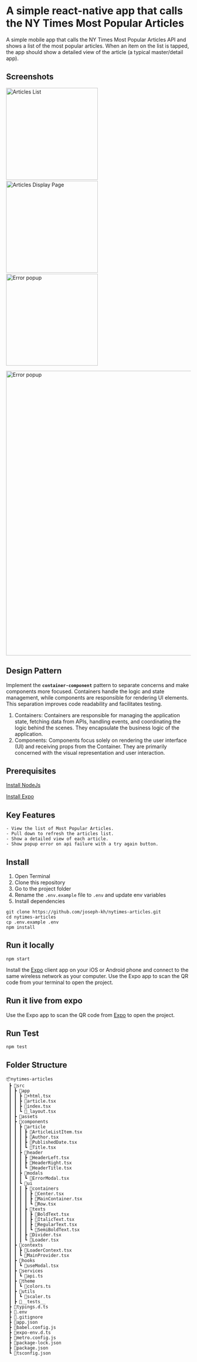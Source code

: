 # A simple react-native app that calls the NY Times Most Popular Articles

A simple mobile app that calls the NY Times Most Popular Articles API and shows a list of the most popular articles. When an item on the list is tapped, the app should show a detailed view of the article (a typical master/detail app).

## Screenshots

<img src="https://cdn.discordapp.com/attachments/1148605640856572054/1148605814190387291/Screenshot_1693906885.png" alt="Articles List" width="250px" height="" /> &nbsp; <img src="https://cdn.discordapp.com/attachments/1148605640856572054/1148605813649317888/Screenshot_1693906893.png" alt="Articles Display Page" width="250px" height="" /> &nbsp; <img src="https://cdn.discordapp.com/attachments/1148605640856572054/1148605814588837978/Screenshot_1693912144.png" alt="Error popup" width="250px" height="" />

<img src="https://cdn.discordapp.com/attachments/1148605640856572054/1148608102145458266/localhost_8081_.png" alt="Error popup" width="775px" height="" />

## Design Pattern

Implement the **`container-component`** pattern to separate concerns and make components more focused. Containers handle the logic and state management, while components are responsible for rendering UI elements. This separation improves code readability and facilitates testing.

1. Containers: Containers are responsible for managing the application state, fetching data from APIs, handling events, and coordinating the logic behind the scenes. They encapsulate the business logic of the application.
2. Components: Components focus solely on rendering the user interface (UI) and receiving props from the Container. They are primarily concerned with the visual representation and user interaction.

## Prerequisites

[Install NodeJs](https://nodejs.org/)

[Install Expo](https://docs.expo.io/)

## Key Features

```
- View the list of Most Popular Articles.
- Pull down to refresh the articles list.
- Show a detailed view of each article.
- Show popup error on api failure with a try again button.
```

## Install

1. Open Terminal
2. Clone this repository
3. Go to the project folder
4. Rename the `.env.example` file to `.env` and update env variables
5. Install dependencies

```
git clone https://github.com/joseph-kh/nytimes-articles.git
cd nytimes-articles
cp .env.example .env
npm install
```

## Run it locally

```
npm start
```

Install the [Expo](https://expo.io) client app on your iOS or Android phone and connect to the same wireless network as your computer. Use the Expo app to scan the QR code from your terminal to open the project.

## Run it live from expo

Use the Expo app to scan the QR code from [Expo](https://expo.dev/@joseph.kh/nytimes-articles?serviceType=classic&distribution=expo-go) to open the project.

## Run Test

```
npm test
```

## Folder Structure

```
📦nytimes-articles
 ┣ 📂src
 ┃ ┣ 📂app
 ┃ ┃ ┣ 📜+html.tsx
 ┃ ┃ ┣ 📜article.tsx
 ┃ ┃ ┣ 📜index.tsx
 ┃ ┃ ┗ 📜_layout.tsx
 ┃ ┣ 📂assets
 ┃ ┣ 📂components
 ┃ ┃ ┣ 📂article
 ┃ ┃ ┃ ┣ 📜ArticleListItem.tsx
 ┃ ┃ ┃ ┣ 📜Author.tsx
 ┃ ┃ ┃ ┣ 📜PublishedDate.tsx
 ┃ ┃ ┃ ┗ 📜Title.tsx
 ┃ ┃ ┣ 📂header
 ┃ ┃ ┃ ┣ 📜HeaderLeft.tsx
 ┃ ┃ ┃ ┣ 📜HeaderRight.tsx
 ┃ ┃ ┃ ┗ 📜HeaderTitle.tsx
 ┃ ┃ ┣ 📂modals
 ┃ ┃ ┃ ┗ 📜ErrorModal.tsx
 ┃ ┃ ┗ 📂ui
 ┃ ┃ ┃ ┣ 📂containers
 ┃ ┃ ┃ ┃ ┣ 📜Center.tsx
 ┃ ┃ ┃ ┃ ┣ 📜MainContainer.tsx
 ┃ ┃ ┃ ┃ ┗ 📜Row.tsx
 ┃ ┃ ┃ ┣ 📂texts
 ┃ ┃ ┃ ┃ ┣ 📜BoldText.tsx
 ┃ ┃ ┃ ┃ ┣ 📜ItalicText.tsx
 ┃ ┃ ┃ ┃ ┣ 📜RegularText.tsx
 ┃ ┃ ┃ ┃ ┗ 📜SemiBoldText.tsx
 ┃ ┃ ┃ ┣ 📜Divider.tsx
 ┃ ┃ ┃ ┗ 📜Loader.tsx
 ┃ ┣ 📂contexts
 ┃ ┃ ┣ 📜LoaderContext.tsx
 ┃ ┃ ┗ 📜MainProvider.tsx
 ┃ ┣ 📂hooks
 ┃ ┃ ┗ 📜useModal.tsx
 ┃ ┣ 📂services
 ┃ ┃ ┗ 📜api.ts
 ┃ ┣ 📂theme
 ┃ ┃ ┗ 📜colors.ts
 ┃ ┣ 📂utils
 ┃ ┃ ┗ 📜scaler.ts
 ┃ ┣ 📂__tests__
 ┣ 📜typings.d.ts
 ┣ 📜.env
 ┣ 📜.gitignore
 ┣ 📜app.json
 ┣ 📜babel.config.js
 ┣ 📜expo-env.d.ts
 ┣ 📜metro.config.js
 ┣ 📜package-lock.json
 ┣ 📜package.json
 ┗ 📜tsconfig.json
```
